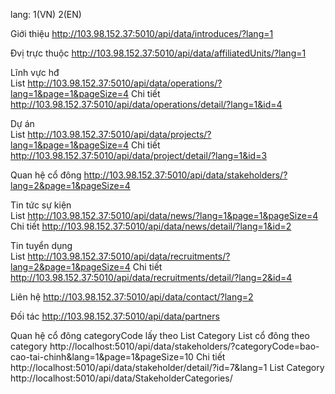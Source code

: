 lang: 1(VN) 2(EN)

Giới thiệu	http://103.98.152.37:5010/api/data/introduces/?lang=1

Đvị trực thuộc	http://103.98.152.37:5010/api/data/affiliatedUnits/?lang=1

Lĩnh vực hđ		
List	http://103.98.152.37:5010/api/data/operations/?lang=1&page=1&pageSize=4
Chi tiết	http://103.98.152.37:5010/api/data/operations/detail/?lang=1&id=4

Dự án		
List	http://103.98.152.37:5010/api/data/projects/?lang=1&page=1&pageSize=4
Chi tiết	http://103.98.152.37:5010/api/data/project/detail/?lang=1&id=3

Quan hệ cổ đông	http://103.98.152.37:5010/api/data/stakeholders/?lang=2&page=1&pageSize=4

Tin tức sự kiện		
List	http://103.98.152.37:5010/api/data/news/?lang=1&page=1&pageSize=4
Chi tiết	http://103.98.152.37:5010/api/data/news/detail/?lang=1&id=2

Tin tuyển dụng		
List	http://103.98.152.37:5010/api/data/recruitments/?lang=2&page=1&pageSize=4
Chi tiết	http://103.98.152.37:5010/api/data/recruitments/detail/?lang=2&id=4

Liên hệ	http://103.98.152.37:5010/api/data/contact/?lang=2

Đối tác	http://103.98.152.37:5010/api/data/partners	

Quan hệ cổ đông		categoryCode lấy theo List Category
List cổ đông theo category	http://localhost:5010/api/data/stakeholders/?categoryCode=bao-cao-tai-chinh&lang=1&page=1&pageSize=10
Chi tiết	http://localhost:5010/api/data/stakeholder/detail/?id=7&lang=1
List Category	http://localhost:5010/api/data/StakeholderCategories/